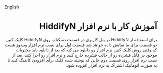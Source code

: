English


<div dir=rtl>

# آموزش کار با نرم افزار HiddifyN

برای استفاده از HiddifyN در پنل کاربری در قسمت دسکتاپ روی HiddifyN کلیک کنین دو قسمت برای ما نمایش داده خواهد شد قسمت اول برای نصب نرم افزار ویندوز هست که وقتی روش کلیک کنین نرم افزار رو دانلود می کنه که بعد از دانلود باید محتویات موجود در فایل فشرده رو از حالت فشرده خارج کنید و نرم افزار رو اجرا کنید، بعد از نصب نرم افزار روی قسمت دوم  جایی که نوشته شده کلیک برای افزودن کانفیگ کنید تا به صورت اتوماتیک اشتراک به نرم افزار افزوده شود. 


</div>